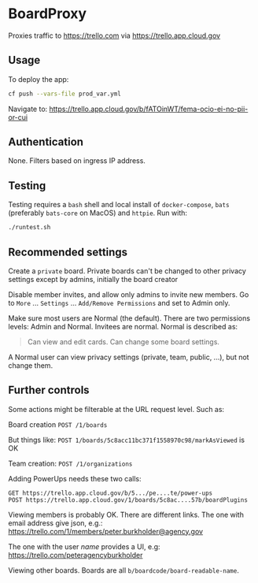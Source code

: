 # BoardProxy

Proxies traffic to https://trello.com via https://trello.app.cloud.gov

## Usage

To deploy the app:

```sh
cf push --vars-file prod_var.yml
```

Navigate to: https://trello.app.cloud.gov/b/fATOinWT/fema-ocio-ei-no-pii-or-cui

## Authentication

None. Filters based on ingress IP address.

## Testing

Testing requires a `bash` shell and local install of `docker-compose`, `bats` (preferably `bats-core` on MacOS) and `httpie`. Run with:

```sh
./runtest.sh
```

## Recommended settings

Create a `private` board. Private boards can't be changed to other privacy settings except by admins, initially the board creator

Disable member invites, and allow only admins to invite new members. Go to `More` ... `Settings` ... `Add/Remove Permissions` and set to Admin only.

Make sure most users are Normal (the default). There are two permissions levels: Admin and Normal. Invitees are normal. Normal is described as: 
> Can view and edit cards. Can change some board settings.

A Normal user can view privacy settings (private, team, public, ...), but not change them.

## Further controls

Some actions might be filterable at the URL request level. Such as:

Board creation `POST /1/boards` 

But things like: `POST 1/boards/5c8acc11bc371f1558970c98/markAsViewed` is OK

Team creation: `POST /1/organizations`

Adding PowerUps needs these two calls:

```text 
GET https://trello.app.cloud.gov/b/5.../pe....te/power-ups
POST https://trello.app.cloud.gov/1/boards/5c8ac....57b/boardPlugins
```

Viewing members is probably OK. There are different links. The one with email address give json, e.g.:
https://trello.com/1/members/peter.burkholder@agency.gov

The one with the user _name_ provides a UI, e.g: https://trello.com/peteragencyburkholder

Viewing other boards. Boards are all `b/boardcode/board-readable-name`. 
